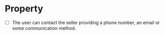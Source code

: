 # Property

- [ ] The user can contact the seller providing a phone number, an email or some communication method.

